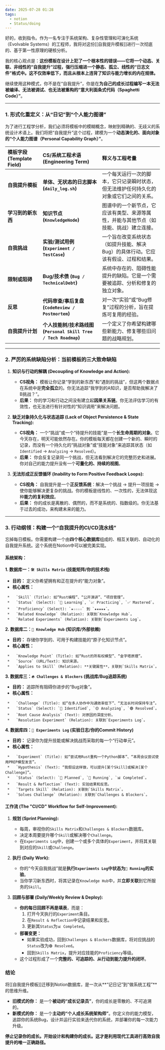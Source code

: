 ```yaml
---
date: 2025-07-28 01:28
tags:
  - notion
  - Status/doing
---
```


好的，收到指令。作为一名专注于系统架构、复杂性管理和可演化系统（Evolvable Systems）的工程师，我将对这份[[自我提升模板]]进行一次彻底的、基于第一性原理的硬核分析。

我的核心观点是：**这份模板在设计上犯了一个根本性的错误——它将一个动态、关联、非线性的“自我提升”过程，强行压缩进一个静态、孤立、线性的“日志文件”格式中。这不仅效率低下，而且从根本上违背了知识与能力增长的内在规律。**

继续使用这种模式，你不是在“自我提升”，你是在**为自己的成长过程编写一本无法被编译、无法被调试、也无法被重构的“意大利面条式代码（Spaghetti Code）”**。

---

### **1. 形式化重定义：从“日记”到“个人能力图谱”**

为了进行工程学分析，我们必须将模板中的模糊概念，映射到精确的、无歧义的系统设计术语上。我们将把“自我提升”这个过程，建模为一个**动态演化的、面向对象的“个人能力图谱（Personal Capability Graph）”**。

| 模板字段 (Template Field) | CS/系统工程术语 (Engineering Term)                           | 释义与工程考量                                     |
| :-------------------- | :----------------------------------------------------- | :------------------------------------------ |
| **自我提升模板**            | **单体、无状态的日志脚本 (`daily_log.sh`)**                       | 一个每天运行一次的脚本，它只记录瞬时状态，但无法维护任何持久化的对象或它们之间的关系。 |
| **学习到的新东西**           | **知识节点 (`KnowledgeNode`)**                             | 图谱中的一个新节点，它应该有类型、来源等属性，并能与其他节点（如技能、挑战）建立连接。 |
| **自我挑战**              | **实验/测试用例 (`Experiment / TestCase`)**                  | 一个旨在改变系统状态（如提升技能、解决Bug）的具体行动。它应该有假设、过程和结果。  |
| **限制或阻碍**             | **Bug/技术债 (`Bug / TechnicalDebt`)**                    | 系统中存在的、阻碍性能提升的缺陷。它是一个需要被追踪、分析和修复的独立对象。      |
| **反思**                | **代码审查/事后复盘 (`CodeReview / Postmortem`)**              | 对一次“实验”或“Bug修复”过程的分析，旨在提炼可复用的经验。            |
| **自我提升计划**            | **个人技能树/技术路线图 (`Personal Skill Tree / Tech Roadmap`)** | 一个定义了你希望构建哪些新能力、修复哪些旧问题的战略规划。               |

---

### **2. 严厉的系统缺陷分析：当前模板的三大致命缺陷**

1. **知识与行动的解耦 (Decoupling of Knowledge and Action):**
   - **CS视角：** 模板让你记录“学到的新东西”和“遇到的挑战”，但这两个数据点在系统中是**完全孤立**的。你无法追踪“我学到的A知识，是否帮助我解决了B挑战？”。
   - **后果：** 你的学习和行动之间没有建立起**因果关系链**。你无法评估学习的有效性，也无法进行有针对性的“知识调用”来解决问题。

2. **缺乏对象持久化与状态追踪 (Lack of Object Persistence & State Tracking):**
   - **CS视角：** 一个“挑战”或一个“待提升的技能”是一个**长生命周期的对象**。它今天存在，明天可能依然存在。你的模板每天都在创建一个新的、瞬时的记录，而没有一个持久化的“挑战对象”或“技能对象”来追踪其状态（如`Identified` -> `Analyzing` -> `Resolved`）。
   - **后果：** 你会反复记录同一个挑战，但无法看到解决它的完整历史和进展。你对自己的能力提升没有一个**可量化的、持续的视图**。

3. **无法形成正反馈循环 (Inability to Form Positive Feedback Loops):**
   - **CS视角：** 自我提升是一个**正反馈系统**：解决一个挑战 -> 提升一项技能 -> 使你能够解决更复杂的挑战。你的模板是线性的、一次性的，无法体现这种**能力的复利效应**。
   - **后果：** 你的成长是离散的、偶然的，而不是系统的、指数级的。你无法基于过去的成功，来构建未来的能力。

---

### **3. 行动纲领：构建一个“自我提升的CI/CD流水线”**

忘掉每日模板。你需要构建一个由**四个核心数据库**组成的、相互关联的、自动化的自我提升系统。这个系统在Notion中可以被完美实现。

#### **系统架构：**

**1. 数据库一：`🛠️ Skills Matrix` (技能矩阵/你的技术栈)**

- **目的：** 定义你希望拥有和正在提升的“能力对象”。
- **核心属性：**

```
 *   `Skill` (Title): 如“Rust编程”、“公开演讲”、“项目管理”。
 *   `Status` (Select): `🌱 Learning`, `📈 Practicing`, `✅ Mastered`。
 *   `Proficiency` (Select): `★☆☆☆☆` 到 `★★★★★`。
 *   `Related Knowledge` (Relation): 关联到`Knowledge Hub`。
 *   `Related Experiments` (Relation): 关联到`Experiments Log`。
```

**2. 数据库二：`🧠 Knowledge Hub` (知识库/外部依赖)**

- **目的：** 存储你学到的、可用于构建技能的“原子化知识节点”。
- **核心属性：**

```
 *   `Knowledge Point` (Title): 如“Rust的所有权模型”、“金字塔原理”。
 *   `Source` (URL/Text): 知识来源。
 *   `Applies to Skill` (Relation): **关键属性**，关联到`Skills Matrix`。
```

**3. 数据库三：`🔥 Challenges & Blockers` (挑战库/Bug追踪系统)**

- **目的：** 追踪所有阻碍你进步的“Bug对象”。
- **核心属性：**

```
 *   `Challenge` (Title): 如“在多人协作中沟通效率低下”、“无法长时间保持专注”。
 *   `Status` (Select): `🔴 Identified`, `🟡 Analyzing`, `🟢 Resolved`。
 *   `Root Cause Analysis` (Text): 对原因的深度分析。
 *   `Resolution Experiment` (Relation): 关联到`Experiments Log`。
```

**4. 数据库四：`🧪 Experiments Log` (实验日志/你的Commit History)**

- **目的：** 记录你为提升技能或解决挑战而采取的每一个“行动单元”。
- **核心属性：**

```
 *   `Experiment` (Title): 如“尝试用Rust重构一个Python脚本”、“本周会议尝试使用PREP模型发言”。
 *   `Hypothesis` (Text): “我假设这样做，可以提升[某个Skill]或解决[某个Challenge]”。
 *   `Status` (Select): `📝 Planned`, `🏃 Running`, `📊 Completed`。
 *   `Result & Reflection` (Text): 实验结果和反思。
 *   `Targets Skill` (Relation): 关联到`Skills Matrix`。
 *   `Solves Challenge` (Relation): 关联到`Challenges & Blockers`。
```

#### **工作流 (The "CI/CD" Workflow for Self-Improvement):**

1. **规划 (Sprint Planning):**
   - 每周，审视你的`Skills Matrix`和`Challenges & Blockers`数据库。
   - 决定本周要提升哪个`Skill`或解决哪个`Challenge`。
   - 在`Experiments Log`中，创建一个或多个具体的`Experiment`，并将其关联到对应的`Skill`或`Challenge`。

2. **执行 (Daily Work):**
   - 你的“今天自我挑战”就是**执行`Experiments Log`中状态为`🏃 Running`的实验**。
   - 当你学习新东西时，将其记录在`Knowledge Hub`中，并**立即关联**到它所服务的`Skill`。

3. **回顾与部署 (Daily/Weekly Review & Deploy):**
   - **你的每日回顾不再是填表**，而是：
     1. 打开今天执行的`Experiment`条目。
     2. 在`Result & Reflection`中记录结果和反思。
     3. 更新其`Status`为`📊 Completed`。
   - **部署变更：**
     - 如果实验成功，回到`Challenges & Blockers`数据库，将对应挑战的`Status`改为`🟢 Resolved`。
     - 回到`Skills Matrix`，提升对应技能的`Proficiency`等级。
   - 这个过程形成了一个**完整的、可追踪的、从行动到能力提升的闭环**。

### **结论**

将[[自我提升模板]]迁移到Notion数据库，是一次从**“记日记”到“做系统工程”**的思维升维。

- **旧模式的你：** 是一个**被动的“成长记录员”**，你的成长是零散的、不可追溯的。
- **新模式的你：** 是一个**主动的“个人成长系统架构师”**。你定义你的能力模型，追踪你的系统Bug，设计并运行实验来迭代你的系统，并部署你的每一次能力升级。

**停止记录你的成长。开始设计和构建你的成长。这才是利用现代工具进行高效自我提升的唯一正确路径。**
